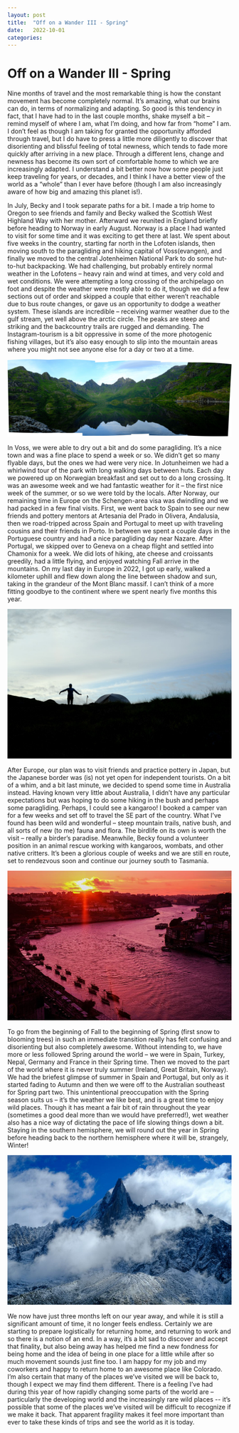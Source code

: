 ```yaml
---
layout: post
title:  "Off on a Wander III - Spring"
date:   2022-10-01
categories:
---
```

# Off on a Wander III - Spring

Nine months of travel and the most remarkable thing is how the constant movement has become completely normal. It’s amazing, what our brains can do, in terms of normalizing and adapting. So good is this tendency in fact, that I have had to in the last couple months, shake myself a bit – remind myself of where I am, what I’m doing, and how far from “home” I am. I don’t feel as though I am taking for granted the opportunity afforded through travel, but I do have to press a little more diligently to discover that disorienting and blissful feeling of total newness, which tends to fade more quickly after arriving in a new place. Through a different lens, change and newness has become its own sort of comfortable home to which we are increasingly adapted. I understand a bit better now how some people just keep traveling for years, or decades, and I think I have a better view of the world as a “whole” than I ever have before (though I am also increasingly aware of how big and amazing this planet is!). 

In July, Becky and I took separate paths for a bit. I made a trip home to Oregon to see friends and family and Becky walked the Scottish West Highland Way with her mother. Afterward we reunited in England briefly before heading to Norway in early August. Norway is a place I had wanted to visit for some time and it was exciting to get there at last. We spent about five weeks in the country, starting far north in the Lofoten islands, then moving south to the paragliding and hiking capital of Voss(evangen), and finally we moved to the central Jotenheimen National Park to do some hut-to-hut backpacking. We had challenging, but probably entirely normal weather in the Lofotens – heavy rain and wind at times, and very cold and wet conditions. We were attempting a long crossing of the archipelago on foot and despite the weather were mostly able to do it, though we did a few sections out of order and skipped a couple that either weren’t reachable due to bus route changes, or gave us an opportunity to dodge a weather system. These islands are incredible – receiving warmer weather due to the gulf stream, yet well above the arctic circle. The peaks are steep and striking and the backcountry trails are rugged and demanding. The Instagram-tourism is a bit oppressive in some of the more photogenic fishing villages, but it’s also easy enough to slip into the mountain areas where you might not see anyone else for a day or two at a time.

<img src="/images/2022/wander3_photo1.jpg">

In Voss, we were able to dry out a bit and do some paragliding. It’s a nice town and was a fine place to spend a week or so. We didn’t get so many flyable days, but the ones we had were very nice. In Jotunheimen we had a whirlwind tour of the park with long walking days between huts. Each day we powered up on Norwegian breakfast and set out to do a long crossing. It was an awesome week and we had fantastic weather for it – the first nice week of the summer, or so we were told by the locals. After Norway, our remaining time in Europe on the Schengen-area visa was dwindling and we had packed in a few final visits. First, we went back to Spain to see our new friends and pottery mentors at Artesania del Prado in Olivera, Andalusia, then we road-tripped across Spain and Portugal to meet up with traveling cousins and their friends in Porto. In between we spent a couple days in the Portuguese country and had a nice paragliding day near Nazare. After Portugal, we skipped over to Geneva on a cheap flight and settled into Chamonix for a week. We did lots of hiking, ate cheese and croissants greedily, had a little flying, and enjoyed watching Fall arrive in the mountains. On my last day in Europe in 2022, I got up early, walked a kilometer uphill and flew down along the line between shadow and sun, taking in the grandeur of the Mont Blanc massif. I can’t think of a more fitting goodbye to the continent where we spent nearly five months this year.

<img src="/images/2022/wander3_photo2.jpg">

After Europe, our plan was to visit friends and practice pottery in Japan, but the Japanese border was (is) not yet open for independent tourists. On a bit of a whim, and a bit last minute, we decided to spend some time in Australia instead. Having known very little about Australia, I didn’t have any particular expectations but was hoping to do some hiking in the bush and perhaps some paragliding. Perhaps, I could see a kangaroo! I booked a camper van for a few weeks and set off to travel the SE part of the country. What I’ve found has been wild and wonderful – steep mountain trails, native bush, and all sorts of new (to me) fauna and flora. The birdlife on its own is worth the visit – really a birder’s paradise. Meanwhile, Becky found a volunteer position in an animal rescue working with kangaroos, wombats, and other native critters. It’s been a glorious couple of weeks and we are still en route, set to rendezvous soon and continue our journey south to Tasmania. 

<img src="/images/2022/wander3_photo3.jpg">

To go from the beginning of Fall to the beginning of Spring (first snow to blooming trees) in such an immediate transition really has felt confusing and disorienting but also completely awesome. Without intending to, we have more or less followed Spring around the world – we were in Spain, Turkey, Nepal, Germany and France in their Spring time. Then we moved to the part of the world where it is never truly summer (Ireland, Great Britain, Norway). We had the briefest glimpse of summer in Spain and Portugal, but only as it started fading to Autumn and then we were off to the Australian southeast for Spring part two. This unintentional preoccupation with the Spring season suits us – it’s the weather we like best, and is a great time to enjoy wild places. Though it has meant a fair bit of rain throughout the year (sometimes a good deal more than we would have preferred!), wet weather also has a nice way of dictating the pace of life slowing things down a bit. Staying in the southern hemisphere, we will round out the year in Spring before heading back to the northern hemisphere where it will be, strangely, Winter!

<img src="/images/2022/wander3_photo4.jpg">

We now have just three months left on our year away, and while it is still a significant amount of time, it no longer feels endless. Certainly we are starting to prepare logistically for returning home, and returning to work and so there is a notion of an end. In a way, it’s a bit sad to discover and accept that finality, but also being away has helped me find a new fondness for being home and the idea of being in one place for a little while after so much movement sounds just fine too. I am happy for my job and my coworkers and happy to return home to an awesome place like Colorado. I’m also certain that many of the places we’ve visited we will be back to, though I expect we may find them different. There is a feeling I’ve had during this year of how rapidly changing some parts of the world are – particularly the developing world and the increasingly rare wild places -- it’s possible that some of the places we’ve visited will be difficult to recognize if we make it back. That apparent fragility makes it feel more important than ever to take these kinds of trips and see the world as it is today.
